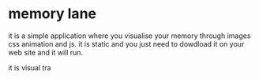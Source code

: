 # memory lane

it is a simple application where you visualise your memory through images css animation and js. it is static and you just need to dowdload it on your web site and it will run.

it is visual tra